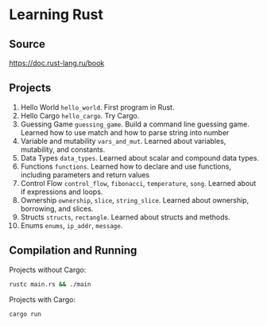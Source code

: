 # Learning Rust

## Source

https://doc.rust-lang.ru/book

## Projects

1. Hello World `hello_world`. First program in Rust.
2. Hello Cargo `hello_cargo`. Try Cargo.
3. Guessing Game `guessing_game`. Build a command line guessing game. Learned how to use match and how to parse string
   into number
4. Variable and mutability `vars_and_mut`. Learned about variables, mutability, and constants.
5. Data Types `data_types`. Learned about scalar and compound data types.
6. Functions `functions`. Learned how to declare and use functions, including parameters and return values
7. Control Flow `control_flow`, `fibonacci`, `temperature`, `song`. Learned about if expressions and loops.
8. Ownership `ownership`, `slice`, `string_slice`. Learned about ownership, borrowing, and slices.
9. Structs `structs`, `rectangle`. Learned about structs and methods.
10. Enums `enums`, `ip_addr`, `message`.

## Compilation and Running

Projects without Cargo:

```bash
rustc main.rs && ./main
```

Projects with Cargo:

```bash
cargo run
```